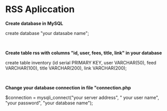<html>
<body>
  <h1>RSS Apliccation</h1>
  <p><b>Create database in MySQL</b></p>
  <p>create database "your datasabe name";</p><br>
  <p><b>Create table rss with columns "id, user, fees, title, link" in your database</b></p>
  <p>create table inventory (id serial PRIMARY KEY, user VARCHAR(50), feed VARCHAR(100), title VARCHAR(200), link VARCHAR(200);</p><br>
  <p><b>Change your database connection in file "connection.php</b></p>
  <p>$connection = mysqli_connect("your server address", " your user name", "your password", "your database name");
</body>
</html>
